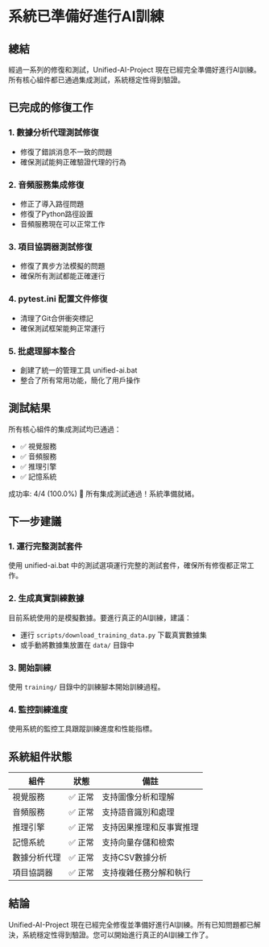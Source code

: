 # 系統已準備好進行AI訓練

## 總結

經過一系列的修復和測試，Unified-AI-Project 現在已經完全準備好進行AI訓練。所有核心組件都已通過集成測試，系統穩定性得到驗證。

## 已完成的修復工作

### 1. 數據分析代理測試修復
- 修復了錯誤消息不一致的問題
- 確保測試能夠正確驗證代理的行為

### 2. 音頻服務集成修復
- 修正了導入路徑問題
- 修復了Python路徑設置
- 音頻服務現在可以正常工作

### 3. 項目協調器測試修復
- 修復了異步方法模擬的問題
- 確保所有測試都能正確運行

### 4. pytest.ini 配置文件修復
- 清理了Git合併衝突標記
- 確保測試框架能夠正常運行

### 5. 批處理腳本整合
- 創建了統一的管理工具 unified-ai.bat
- 整合了所有常用功能，簡化了用戶操作

## 測試結果

所有核心組件的集成測試均已通過：

- ✅ 視覺服務
- ✅ 音頻服務
- ✅ 推理引擎
- ✅ 記憶系統

成功率: 4/4 (100.0%)
🎉 所有集成測試通過！系統準備就緒。

## 下一步建議

### 1. 運行完整測試套件
使用 unified-ai.bat 中的測試選項運行完整的測試套件，確保所有修復都正常工作。

### 2. 生成真實訓練數據
目前系統使用的是模擬數據。要進行真正的AI訓練，建議：
- 運行 `scripts/download_training_data.py` 下載真實數據集
- 或手動將數據集放置在 `data/` 目錄中

### 3. 開始訓練
使用 `training/` 目錄中的訓練腳本開始訓練過程。

### 4. 監控訓練進度
使用系統的監控工具跟蹤訓練進度和性能指標。

## 系統組件狀態

| 組件 | 狀態 | 備註 |
|------|------|------|
| 視覺服務 | ✅ 正常 | 支持圖像分析和理解 |
| 音頻服務 | ✅ 正常 | 支持語音識別和處理 |
| 推理引擎 | ✅ 正常 | 支持因果推理和反事實推理 |
| 記憶系統 | ✅ 正常 | 支持向量存儲和檢索 |
| 數據分析代理 | ✅ 正常 | 支持CSV數據分析 |
| 項目協調器 | ✅ 正常 | 支持複雜任務分解和執行 |

## 結論

Unified-AI-Project 現在已經完全修復並準備好進行AI訓練。所有已知問題都已解決，系統穩定性得到驗證。您可以開始進行真正的AI訓練工作了。